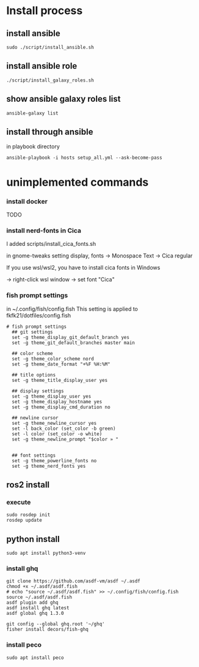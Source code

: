 # Install process
## install ansible

```
sudo ./script/install_ansible.sh
```

## install ansible role
```
./script/install_galaxy_roles.sh
```
## show ansible galaxy roles list

```
ansible-galaxy list
```

## install through ansible

in playbook directory
```
ansible-playbook -i hosts setup_all.yml --ask-become-pass
```

# unimplemented commands

### install docker
TODO

### install nerd-fonts in Cica
I added scripts/install_cica_fonts.sh


in gnome-tweaks setting display,
fonts -> Monospace Text -> Cica regular

If you use wsl/wsl2, you have to install cica fonts in Windows

-> right-click wsl window -> set font "Cica"

### fish prompt settings
in ~/.config/fish/config.fish
This setting is applied to fkfk21/dotfiles/config.fish
```
# fish prompt settings
  ## git settings
  set -g theme_display_git_default_branch yes
  set -g theme_git_default_branches master main

  ## color scheme
  set -g theme_color_scheme nord
  set -g theme_date_format "+%F %H:%M"

  ## title options
  set -g theme_title_display_user yes

  ## display settings
  set -g theme_display_user yes
  set -g theme_display_hostname yes
  set -g theme_display_cmd_duration no

  ## newline cursor
  set -g theme_newline_cursor yes
  set -l back_color (set_color -b green)
  set -l color (set_color -o white)
  set -g theme_newline_prompt "$color » "


  ## font settings
  set -g theme_powerline_fonts no
  set -g theme_nerd_fonts yes
```

## ros2 install
### execute
```
sudo rosdep init
rosdep update
```
## python install
```
sudo apt install python3-venv
```

### install ghq
```
git clone https://github.com/asdf-vm/asdf ~/.asdf
chmod +x ~/.asdf/asdf.fish
# echo "source ~/.asdf/asdf.fish" >> ~/.config/fish/config.fish
source ~/.asdf/asdf.fish
asdf plugin add ghq
asdf install ghq latest
asdf global ghq 1.3.0
```

```
git config --global ghq.root '~/ghq'
fisher install decors/fish-ghq
```

### install peco
```
sudo apt install peco
```
